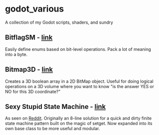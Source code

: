# godot_various
A collection of my Godot scripts, shaders, and sundry

## BitflagSM - [link](https://github.com/belzecue/godot_various/blob/main/BitflagSM.gd)

Easily define enums based on bit-level operations.  Pack a lot of meaning into a byte.

## Bitmap3D - [link](https://github.com/belzecue/godot_various/blob/main/BitMap3D.gd)

Creates a 3D boolean array in a 2D BitMap object.  Useful for doing logical operations on a 3D volume where you want to know "is the answer YES or NO for this 3D coordinate?"

## Sexy Stupid State Machine - [link](https://github.com/belzecue/godot_various/blob/main/SSSM.gd)

As seen on [Reddit](https://www.reddit.com/r/godot/comments/rfzwom/sexystupid_state_machine_in_8_lines/).  Originally an 8-line solution for a quick and dirty finite state machine pattern built on the magic of setget. Now expanded into its own base class to be more useful and modular.
